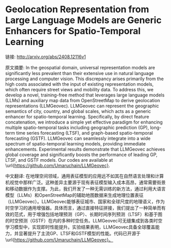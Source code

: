 # Geolocation Representation from Large Language Models are Generic Enhancers for Spatio-Temporal Learning

链接: http://arxiv.org/abs/2408.12116v1

原文摘要:
In the geospatial domain, universal representation models are significantly
less prevalent than their extensive use in natural language processing and
computer vision. This discrepancy arises primarily from the high costs
associated with the input of existing representation models, which often
require street views and mobility data. To address this, we develop a novel,
training-free method that leverages large language models (LLMs) and auxiliary
map data from OpenStreetMap to derive geolocation representations (LLMGeovec).
LLMGeovec can represent the geographic semantics of city, country, and global
scales, which acts as a generic enhancer for spatio-temporal learning.
Specifically, by direct feature concatenation, we introduce a simple yet
effective paradigm for enhancing multiple spatio-temporal tasks including
geographic prediction (GP), long-term time series forecasting (LTSF), and
graph-based spatio-temporal forecasting (GSTF). LLMGeovec can seamlessly
integrate into a wide spectrum of spatio-temporal learning models, providing
immediate enhancements. Experimental results demonstrate that LLMGeovec
achieves global coverage and significantly boosts the performance of leading
GP, LTSF, and GSTF models. Our codes are available at
\url{https://github.com/Umaruchain/LLMGeovec}.

中文翻译:
在地理空间领域，通用表征模型的应用远不如其在自然语言处理和计算机视觉中那样广泛。这种差异主要源于现有表征模型输入成本高昂，通常需要街景和移动数据作为支撑。为此，我们开发了一种无需训练的新方法，通过利用大语言模型（LLMs）和OpenStreetMap的辅助地图数据来生成地理位置表征（LLMGeovec）。LLMGeovec能够表征城市、国家和全球尺度的地理语义，作为时空学习的通用增强器。具体而言，通过直接特征拼接，我们提出了一种简单而有效的范式，用于增强包括地理预测（GP）、长期时间序列预测（LTSF）和基于图的时空预测（GSTF）在内的多种时空任务。LLMGeovec可无缝集成到各类时空学习模型中，实现即时性能提升。实验结果表明，LLMGeovec具备全球覆盖能力，并显著提升了主流GP、LTSF和GSTF模型的性能。代码已开源于\url{https://github.com/Umaruchain/LLMGeovec}。
